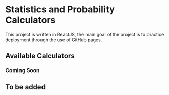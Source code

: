 # Statistics and Probability Calculators

This project is written in ReactJS, the main goal of the project is to practice deployment through the use of GitHub pages.

## Available Calculators

### Coming Soon

## To be added